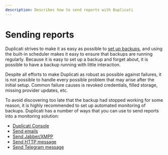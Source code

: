 ```yaml
---
description: Describes how to send reports with Duplicati
---
```


# Sending reports

Duplicati strives to make it as easy as possible to [set up backups](../../getting-started/set-up-a-backup-in-the-ui.md), and using the built-in scheduler makes it easy to ensure that backups are running regularly. Because it is easy to set up a backup and forget about, it is possible to have a backup running with little interaction.

Despite all efforts to make Duplicati as robust as possible against failures, it is not possible to handle every possible problem that may arise after the initial setup. Common failure causes is revoked credentials, filled storage, missing provider updates, etc.

To avoid discovering too late that the backup had stopped working for some reason, it is highly recommended to set up automated monitoring of backups. Duplicati has a number of ways that you can use to send reports into a monitoring solution:

* [Duplicati Console](monitoring-with-duplicati-console.md)
* [Send emails](sending-reports-with-email.md)
* [Send Jabber/XMPP](sending-jabber-xmpp-notifications.md)
* [Send HTTP message](sending-http-notifications.md)
* [Send Telegram message](sending-telegram-notifications.md)

